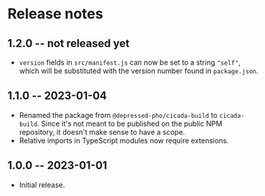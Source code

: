 # Release notes

## 1.2.0 -- not released yet

* `version` fields in `src/manifest.js` can now be set to a string
  `"self"`, which will be substituted with the version number found in
  `package.json`.

## 1.1.0 -- 2023-01-04

* Renamed the package from `@depressed-pho/cicada-build` to
  `cicada-build`. Since it's not meant to be published on the public NPM
  repository, it doesn't make sense to have a scope.
* Relative imports in TypeScript modules now require extensions.

## 1.0.0 -- 2023-01-01

* Initial release.
